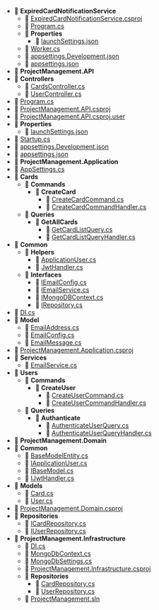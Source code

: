 - 📂 **ExpiredCardNotificationService**
  - 📄 [ExpiredCardNotificationService.csproj](ExpiredCardNotificationService/ExpiredCardNotificationService.csproj)
  - 📄 [Program.cs](ExpiredCardNotificationService/Program.cs)
  - 📂 **Properties**
    - 📄 [launchSettings.json](ExpiredCardNotificationService/Properties/launchSettings.json)
  - 📄 [Worker.cs](ExpiredCardNotificationService/Worker.cs)
  - 📄 [appsettings.Development.json](ExpiredCardNotificationService/appsettings.Development.json)
  - 📄 [appsettings.json](ExpiredCardNotificationService/appsettings.json)
- 📂 **ProjectManagement.API**
- 📂 **Controllers**
  - 📄 [CardsController.cs](ProjectManagement.API/Controllers/CardsController.cs)
  - 📄 [UserController.cs](ProjectManagement.API/Controllers/UserController.cs)
- 📄 [Program.cs](ProjectManagement.API/Program.cs)
- 📄 [ProjectManagement.API.csproj](ProjectManagement.API/ProjectManagement.API.csproj)
- 📄 [ProjectManagement.API.csproj.user](ProjectManagement.API/ProjectManagement.API.csproj.user)
- 📂 **Properties**
  - 📄 [launchSettings.json](ProjectManagement.API/Properties/launchSettings.json)
- 📄 [Startup.cs](ProjectManagement.API/Startup.cs)
- 📄 [appsettings.Development.json](ProjectManagement.API/appsettings.Development.json)
- 📄 [appsettings.json](ProjectManagement.API/appsettings.json)
- 📂 **ProjectManagement.Application**
- 📄 [AppSettings.cs](ProjectManagement.Application/AppSettings.cs)
- 📂 **Cards**
  - 📂 **Commands**
    - 📂 **CreateCard**
      - 📄 [CreateCardCommand.cs](ProjectManagement.Application/Cards/Commands/CreateCard/CreateCardCommand.cs)
      - 📄 [CreateCardCommandHandler.cs](ProjectManagement.Application/Cards/Commands/CreateCard/CreateCardCommandHandler.cs)
  - 📂 **Queries**
    - 📂 **GetAllCards**
      - 📄 [GetCardListQuery.cs](ProjectManagement.Application/Cards/Queries/GetAllCards/GetCardListQuery.cs)
      - 📄 [GetCardListQueryHandler.cs](ProjectManagement.Application/Cards/Queries/GetAllCards/GetCardListQueryHandler.cs)
- 📂 **Common**
  - 📂 **Helpers**
    - 📄 [ApplicationUser.cs](ProjectManagement.Application/Common/Helpers/ApplicationUser.cs)
    - 📄 [JwtHandler.cs](ProjectManagement.Application/Common/Helpers/JwtHandler.cs)
  - 📂 **Interfaces**
    - 📄 [IEmailConfig.cs](ProjectManagement.Application/Common/Interfaces/IEmailConfig.cs)
    - 📄 [IEmailService.cs](ProjectManagement.Application/Common/Interfaces/IEmailService.cs)
    - 📄 [IMongoDBContext.cs](ProjectManagement.Application/Common/Interfaces/IMongoDBContext.cs)
    - 📄 [IRepository.cs](ProjectManagement.Application/Common/Interfaces/IRepository.cs)
- 📄 [DI.cs](ProjectManagement.Application/DI.cs)
- 📂 **Model**
  - 📄 [EmailAddress.cs](ProjectManagement.Application/Model/EmailAddress.cs)
  - 📄 [EmailConfig.cs](ProjectManagement.Application/Model/EmailConfig.cs)
  - 📄 [EmailMessage.cs](ProjectManagement.Application/Model/EmailMessage.cs)
- 📄 [ProjectManagement.Application.csproj](ProjectManagement.Application/ProjectManagement.Application.csproj)
- 📂 **Services**
  - 📄 [EmailService.cs](ProjectManagement.Application/Services/EmailService.cs)
- 📂 **Users**
  - 📂 **Commands**
    - 📂 **CreateUser**
      - 📄 [CreateUserCommand.cs](ProjectManagement.Application/Users/Commands/CreateUser/CreateUserCommand.cs)
      - 📄 [CreateUserCommandHandler.cs](ProjectManagement.Application/Users/Commands/CreateUser/CreateUserCommandHandler.cs)
  - 📂 **Queries**
    - 📂 **Authanticate**
      - 📄 [AuthenticateUserQuery.cs](ProjectManagement.Application/Users/Queries/Authanticate/AuthenticateUserQuery.cs)
      - 📄 [AuthenticateUserQueryHandler.cs](ProjectManagement.Application/Users/Queries/Authanticate/AuthenticateUserQueryHandler.cs)
- 📂 **ProjectManagement.Domain**
- 📂 **Common**
  - 📄 [BaseModelEntity.cs](ProjectManagement.Domain/Common/BaseModelEntity.cs)
  - 📄 [IApplicationUser.cs](ProjectManagement.Domain/Common/IApplicationUser.cs)
  - 📄 [IBaseModel.cs](ProjectManagement.Domain/Common/IBaseModel.cs)
  - 📄 [IJwtHandler.cs](ProjectManagement.Domain/Common/IJwtHandler.cs)
- 📂 **Models**
  - 📄 [Card.cs](ProjectManagement.Domain/Models/Card.cs)
  - 📄 [User.cs](ProjectManagement.Domain/Models/User.cs)
- 📄 [ProjectManagement.Domain.csproj](ProjectManagement.Domain/ProjectManagement.Domain.csproj)
- 📂 **Repositories**
  - 📄 [ICardRepository.cs](ProjectManagement.Domain/Repositories/ICardRepository.cs)
  - 📄 [IUserRepository.cs](ProjectManagement.Domain/Repositories/IUserRepository.cs)
- 📂 **ProjectManagement.Infrastructure**
  - 📄 [DI.cs](ProjectManagement.Infrastructure/DI.cs)
  - 📄 [MongoDbContext.cs](ProjectManagement.Infrastructure/MongoDbContext.cs)
  - 📄 [MongoDbSettings.cs](ProjectManagement.Infrastructure/MongoDbSettings.cs)
  - 📄 [ProjectManagement.Infrastructure.csproj](ProjectManagement.Infrastructure/ProjectManagement.Infrastructure.csproj)
  - 📂 **Repositories**
    - 📄 [CardRepository.cs](ProjectManagement.Infrastructure/Repositories/CardRepository.cs)
    - 📄 [UserRepository.cs](ProjectManagement.Infrastructure/Repositories/UserRepository.cs)
  - 📄 [ProjectManagement.sln](ProjectManagement.sln)
